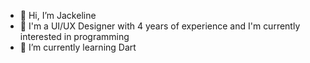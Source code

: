 - 👋 Hi, I’m Jackeline
- 👀 I'm a UI/UX Designer with 4 years of experience and I'm currently interested in programming
- 🌱 I’m currently learning Dart

<!---
jack-uiux/jack-uiux is a ✨ special ✨ repository because its `README.md` (this file) appears on your GitHub profile.
You can click the Preview link to take a look at your changes.
--->
